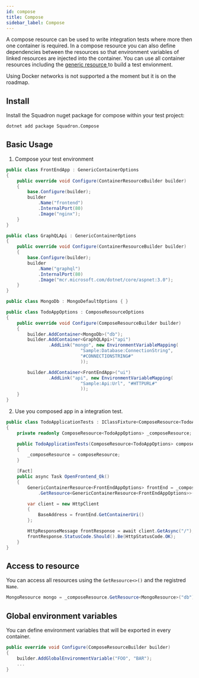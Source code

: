 ```yaml
---
id: compose
title: Compose
sidebar_label: Compose
---
```


A compose resource can be used to write integration tests where more then one container is required.
In a compose resource you can also define dependencies between the resources so that
environment variables of linked resources are injected into the container.
You can use all container resources including the [generic resource ](generic-container.md) to
build a test envionment.

Using Docker networks is not supported a the moment but it is on the roadmap.

## Install

Install the Squadron nuget package for compose within your test project:

```bash
dotnet add package Squadron.Compose
```

## Basic Usage

1. Compose your test environment

```csharp
public class FrontEndApp : GenericContainerOptions
{
    public override void Configure(ContainerResourceBuilder builder)
    {
        base.Configure(builder);
        builder
            .Name("frontend")
            .InternalPort(80)
            .Image("nginx");
    }
}

public class GraphQLApi : GenericContainerOptions
{
    public override void Configure(ContainerResourceBuilder builder)
    {
        base.Configure(builder);
        builder
            .Name("graphql")
            .InternalPort(80)
            .Image("mcr.microsoft.com/dotnet/core/aspnet:3.0");
    }
}

public class MongoDb : MongoDefaultOptions { }

public class TodoAppOptions : ComposeResourceOptions
{
    public override void Configure(ComposeResourceBuilder builder)
    {
        builder.AddContainer<MongoDb>("db");
        builder.AddContainer<GraphQLApi>("api")
                .AddLink("mongo", new EnvironmentVariableMapping(
                            "Sample:Database:ConnectionString",
                            "#CONNECTIONSTRING#"
                            ));

        builder.AddContainer<FrontEndApp>("ui")
                .AddLink("api", new EnvironmentVariableMapping(
                            "Sample:Api:Url", "#HTTPURL#"
                            ));
    }
}
```

2. Use you composed app in a integration test.

```csharp
public class TodoApplicationTests : IClassFixture<ComposeResource<TodoAppOptions>>
{
    private readonly ComposeResource<TodoAppOptions> _composeResource;

    public TodoApplicationTests(ComposeResource<TodoAppOptions> composeResource)
    {
        _composeResource = composeResource;
    }

    [Fact]
    public async Task OpenFrontend_Ok()
    {
        GenericContainerResource<FrontEndAppOptions> frontEnd = _composeResource
            .GetResource<GenericContainerResource<FrontEndAppOptions>>("ui");

        var client = new HttpClient
        {
            BaseAddress = frontEnd.GetContainerUri()
        };

        HttpResponseMessage frontResponse = await client.GetAsync("/");
        frontResponse.StatusCode.Should().Be(HttpStatusCode.OK);
    }
}
```

## Access to resource

You can access all resources using the `GetResource<>()` and the registred `Name`.

```csharp
MongoResource mongo = _composeResource.GetResource<MongoResource>("db");
```

## Global environment variables

You can define environment variables that will be exported in every container.

```csharp
public override void Configure(ComposeResourceBuilder builder)
{
    builder.AddGlobalEnvironmentVariable("FOO", "BAR");
    ...
}
```
